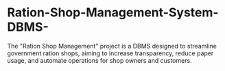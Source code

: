 # Ration-Shop-Management-System-DBMS-
The "Ration Shop Management" project is a DBMS designed to streamline government ration shops, aiming to increase transparency, reduce paper usage, and automate operations for shop owners and customers.
